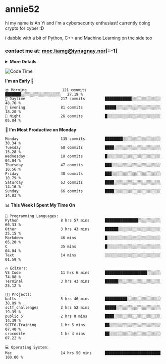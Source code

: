 # annie52 

hi my name is An Yi and i'm a cybersecurity enthusiast!
currently doing crypto for cyber :D

i dabble with a bit of Python, C++ and Machine Learning on the side too

<!--
![trophy](https://github-profile-trophy.vercel.app/?username=yanganyi&theme=discord&no-frame=true&no-bg=false&margin-w=4&row=1)
-->

### contact me at: moc.liamg@iynagnay.nor[::-1] 

<details>
<summary>
  <strong>More Details</strong>
</summary>
<br/>

**main langs**

![Python](https://img.shields.io/badge/-Python-black?style=for-the-badge&logo=python)
![C++](https://img.shields.io/badge/-C%2B%2B-black?style=for-the-badge&logo=c%2B%2B)
![Swift](https://img.shields.io/badge/-Swift-black?style=for-the-badge&logo=swift)

**dev envs**

![VSCode](https://img.shields.io/badge/-VS_Code-black?style=for-the-badge&logo=visualstudiocode)
![Figma](https://img.shields.io/badge/-Figma-black?style=for-the-badge&logo=figma)
![XCode](https://img.shields.io/badge/-XCode-black?style=for-the-badge&logo=xcode)
![Github](https://img.shields.io/badge/-Github-black?style=for-the-badge&logo=github)

**browsers**

![Arc Browser](https://img.shields.io/badge/-Arc-black?style=for-the-badge&logo=arc)
![Opera GX](https://img.shields.io/badge/-Opera_GX-black?style=for-the-badge&logo=operagx)
![Firefox](https://img.shields.io/badge/-Firefox-black?style=for-the-badge&logo=firefox)

**devices**

![macOS](https://img.shields.io/badge/-macOS-black?style=for-the-badge&logo=macos)
![Kali Linux](https://img.shields.io/badge/-Kali-black?style=for-the-badge&logo=kalilinux)
![Windows](https://img.shields.io/badge/-Windows-black?style=for-the-badge&logo=windows11)
![Android](https://img.shields.io/badge/-Android-black?style=for-the-badge&logo=android)

</details>

<!--START_SECTION:waka-->
![Code Time](http://img.shields.io/badge/Code%20Time-232%20hrs-blue)

**I'm an Early 🐤** 

```text
🌞 Morning                121 commits         ███████░░░░░░░░░░░░░░░░░░   27.19 % 
🌆 Daytime                217 commits         ████████████░░░░░░░░░░░░░   48.76 % 
🌃 Evening                81 commits          █████░░░░░░░░░░░░░░░░░░░░   18.20 % 
🌙 Night                  26 commits          █░░░░░░░░░░░░░░░░░░░░░░░░   05.84 % 
```
📅 **I'm Most Productive on Monday** 

```text
Monday                   135 commits         ████████░░░░░░░░░░░░░░░░░   30.34 % 
Tuesday                  68 commits          ████░░░░░░░░░░░░░░░░░░░░░   15.28 % 
Wednesday                18 commits          █░░░░░░░░░░░░░░░░░░░░░░░░   04.04 % 
Thursday                 47 commits          ███░░░░░░░░░░░░░░░░░░░░░░   10.56 % 
Friday                   48 commits          ███░░░░░░░░░░░░░░░░░░░░░░   10.79 % 
Saturday                 63 commits          ████░░░░░░░░░░░░░░░░░░░░░   14.16 % 
Sunday                   66 commits          ████░░░░░░░░░░░░░░░░░░░░░   14.83 % 
```


📊 **This Week I Spent My Time On** 

```text
💬 Programming Languages: 
Python                   8 hrs 57 mins       ███████████████░░░░░░░░░░   60.33 % 
Other                    3 hrs 43 mins       ██████░░░░░░░░░░░░░░░░░░░   25.15 % 
Markdown                 46 mins             █░░░░░░░░░░░░░░░░░░░░░░░░   05.20 % 
C                        35 mins             █░░░░░░░░░░░░░░░░░░░░░░░░   04.04 % 
Text                     14 mins             ░░░░░░░░░░░░░░░░░░░░░░░░░   01.59 % 

🔥 Editors: 
VS Code                  11 hrs 6 mins       ███████████████████░░░░░░   74.88 % 
Terminal                 3 hrs 43 mins       ██████░░░░░░░░░░░░░░░░░░░   25.12 % 

🐱‍💻 Projects: 
balls                    5 hrs 46 mins       ██████████░░░░░░░░░░░░░░░   38.89 % 
sctf_challenges          2 hrs 52 mins       █████░░░░░░░░░░░░░░░░░░░░   19.39 % 
public 5                 2 hrs 8 mins        ████░░░░░░░░░░░░░░░░░░░░░   14.39 % 
SCTF6-Training           1 hr 5 mins         ██░░░░░░░░░░░░░░░░░░░░░░░   07.40 % 
crocodile                1 hr 4 mins         ██░░░░░░░░░░░░░░░░░░░░░░░   07.22 % 

💻 Operating System: 
Mac                      14 hrs 50 mins      █████████████████████████   100.00 % 
```


<!--END_SECTION:waka-->

<!--
## a little background

- I am currently studying at [Hwa Chong Junior College](https://www.hci.edu.sg/), subject combi P CP M E
- Currently doing CTFs and [Leetcode](https://leetcode.com/) daily challenges
- Fluent in English and Chinese, learning Russian and Indonesian

<a href="">
  <img align="centre" src="https://github-readme-stats.vercel.app/api?username=yanganyi&count_private=true&include_all_commits=true&show_icons=true&title_color=007bff&text_color=e7e7e7&icon_color=007bff&bg_color=171c28" />
<a />
-->



<!--
![Top Langs](https://github-readme-stats.vercel.app/api/top-langs/?username=yanganyi&layout=compact&title_color=007bff&text_color=e7e7e7&icon_color=007bff&bg_color=171c28)
-->

<!--
**yanganyi/yanganyi** is a ✨ _special_ ✨ repository because its `README.md` (this file) appears on your GitHub profile.

Here are some ideas to get you started:

- 🔭 I’m currently working on ...
- 🌱 I’m currently learning ...
- 👯 I’m looking to collaborate on ...
- 🤔 I’m looking for help with ...
- 💬 Ask me about ...
- 📫 How to reach me: ...
- 😄 Pronouns: ...
- ⚡ Fun fact: ...
-->
